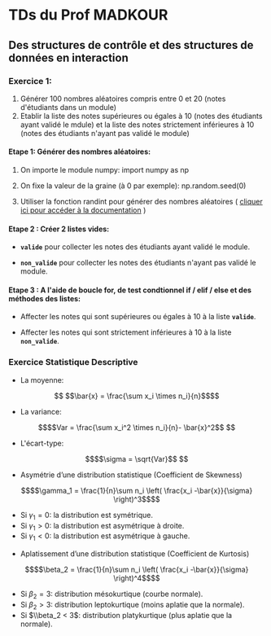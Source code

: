 # TDs du Prof MADKOUR

## Des structures de contrôle et des structures de données en interaction

### Exercice 1:

1. Générer 100 nombres aléatoires compris entre 0 et 20 (notes d'étudiants dans un module)
2. Etablir la liste des notes supérieures ou égales à 10 (notes des étudiants ayant validé le mdule) et la liste des notes strictement inférieures à 10 (notes des étudiants n'ayant pas validé le module)
#### **Etape 1:** Générer des nombres aléatoires:

1. On importe le module numpy: import numpy as np

2. On fixe la valeur de la graine (à 0 par exemple): np.random.seed(0)

3. Utiliser la fonction randint pour générer des nombres aléatoires ( [cliquer ici pour accéder à la documentation](https://numpy.org/doc/stable/reference/random/generated/numpy.random.randint.html#numpy-random-randint/) )

#### **Etape 2 :** Créer 2 listes vides:

+ **`valide`** pour collecter les notes des étudiants ayant validé le module.

+ **`non_valide`** pour collecter les notes des étudiants n'ayant pas validé le module.

#### **Etape 3 :** A l'aide de boucle for, de test condtionnel if / elif / else et des méthodes des listes:

+ Affecter les notes qui sont supérieures ou égales à 10 à la liste **`valide`**.

+ Affecter les notes qui sont strictement inférieures à 10 à la liste **`non_valide`**.

### Exercice Statistique Descriptive

+ La moyenne:

```math

$$\bar{x} = \frac{\sum x_i \times n_i}{n}$$
```

+ La variance:

```math
$$Var = \frac{\sum x_i^2 \times n_i}{n}- \bar{x}^2$$

```

+ L'écart-type:

```math
$$\sigma = \sqrt{Var}$$

```

+ Asymétrie d’une distribution statistique (Coefficient de Skewness)


```math
$$\gamma_1 = \frac{1}{n}\sum n_i \left( \frac{x_i -\bar{x}}{\sigma} \right)^3$$
```

  - Si $\gamma_1 = 0$: la distribution est symétrique.
  - Si $\gamma_1 > 0$: la distribution est asymétrique à droite.
  - Si $\gamma_1 < 0$: la distribution est asymétrique à gauche.

+ Aplatissement d’une distribution statistique (Coefficient de Kurtosis)

```math
$$\beta_2 = \frac{1}{n}\sum n_i \left( \frac{x_i -\bar{x}}{\sigma} \right)^4$$
```

  - Si $\beta_2 = 3$: distribution mésokurtique (courbe normale).
  - Si $\beta_2> 3$: distribution leptokurtique (moins aplatie que la normale).
  - Si $\\beta_2 < 3$: distribution platykurtique (plus aplatie que la normale).
